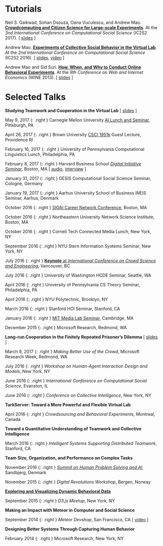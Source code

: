 **Tutorials**
=============

Neil S. Gaikwad, Sohan Dsouza, Oana Vuculescu, and Andrew Mao.
[**Crowdcomputing and Citizen Science for Large-scale Experiments**][ic2s2-crowdcomputing].
At the *3nd International Conference on Computational Social Science* (IC2S2 2017).
[ [slides][ic2s2-crowdcomputing-slides] ]

[ic2s2-crowdcomputing]: https://ic2s2.org/2017/elements/tutorials.html#t8
[ic2s2-crowdcomputing-slides]: http://web.media.mit.edu/~gaikwad/assets/publications/tutorial-ic2s2.pdf

Andrew Mao.
[**Experiments of Collective Social Behavior in the Virtual Lab**][ic2s2-tutorial].
At the *2nd International Conference on Computational Social Science* (IC2S2 2016).
[
[slides][ic2s2-slides],
[video][ic2s2-video]
]

[ic2s2-tutorial]: http://www.kellogg.northwestern.edu/news-events/conference/ic2s2/2016/workshops-and-datathon.aspx
[ic2s2-slides]: /papers/IC2S216_experiments.pdf
[ic2s2-video]: https://mediasite.kellogg.northwestern.edu/Mediasite/Play/a3e4973f29594548a8684947ae60b1291d?catalog=1533bdef-0c88-4513-ad97-5fce50c92e62

Andrew Mao and Sid Suri.
[**How, When, and Why to Conduct Online
Behavioral Experiments**][wine-tutorial].
At the *9th Conference on Web and Internet Economics* (WINE 2013).
[
[slides][wine-slides]
]

[wine-tutorial]: http://wine13.seas.harvard.edu/tutorials/
[wine-slides]: /papers/WINE13_experiments.pdf?

**Selected Talks**
==================

**Studying Teamwork and Cooperation in the Virtual Lab**
[ [slides][virtual-lab-talk-slides] ]

[virtual-lab-talk-slides]: https://www.dropbox.com/s/r892mag4gu2gnck/virtual_lab_talk.pdf?raw=1

May 9, 2017
{: .right }
Carnegie Mellon University [AI Lunch and Seminar][cmuai],
Pittsburgh, PA

[cmuai]: http://www.cs.cmu.edu/~aiseminar/

April 26, 2017
{: .right }
Brown University [CSCI 1951k][cs1951k] Guest Lecture,
Providence RI

[cs1951k]: http://cs.brown.edu/courses/cs1951k/

February 16, 2017
{: .right }
University of Pennsylvania Computational Linguistics Lunch,
Philadelphia, PA

February 8, 2017
{: .right }
Harvard Business School [*Digital Initiative Seminar*][hbs17], Boston, MA
[ [audio][hbsaudio], [interview][hbsinterview] ]

[hbs17]: http://www.hbs.edu/faculty/Pages/event.aspx?num=1378
[hbsaudio]: https://soundcloud.com/harvard/hbs-digital-seminar-with-andrew-mao-studying-teamwork-and-cooperation-in-the-virtual-lab?in=harvard/sets/the-hbs-digital-seminar
[hbsinterview]: https://www.youtube.com/watch?v=qL5bm16RnoA&index=1&list=PLZ5e5jpH6e5LoYp4v1eGhQHs981wmjqQ4&t=1s

January 31, 2017
{: .right }
GESIS Computational Social Science Seminar, Cologne, Germany

January 19, 2017
{: .right }
Aarhus University School of Business INEIS Seminar,
Aarhus, Denmark

October 2016
{: .right }
[SIGAI Career Network Conference][sigai16], Boston, MA

[sigai16]: https://sigai.acm.org/cnc/

October 2016
{: .right }
Northeastern University Network Science Institute, Boston, MA

October 2016
{: .right }
Cornell Tech Connected Media Lunch, New York, NY

September 2016
{: .right }
NYU Stern Information Systems Seminar, New York, NY

July 2016
{: .right }
[**Keynote** at *International Conference on Crowd Science and Engineering*][iccse16], Vancouver, BC

[iccse16]: http://iccse2016.crowdscience.org/program-keynotes.html

July 2016
{: .right }
University of Washington HCDE Seminar, Seattle, WA

April 2016
{: .right }
University of Pennsylvania CS Theory Seminar, Philadelphia, PA

April 2016
{: .right }
NYU Polytechnic, Brooklyn, NY

March 2016
{: .right }
Stanford HCI Seminar, Stanford, CA

January 2016
{: .right }
[MIT Media Lab Seminar][ml16], Cambridge, MA

[ml16]: https://www.media.mit.edu/events/andrew-mao-studying-teamwork-and-cooperation-virtual-lab/

December 2015
{: .right }
Microsoft Research, Redmond, WA

**Long-run Cooperation in the Finitely Repeated Prisoner’s Dilemma**
[ [slides][pd-slides] ]

[pd-slides]: https://www.dropbox.com/s/uvhal9vjqz9c1nw/longrunpd-slides.pdf?raw=1

March 9, 2017
{: .right }
*Making Better Use of the Crowd*, Microsoft Research Week, Redmond, WA

July 2016
{: .right }
*Workshop on Human-Agent Interaction Design and Models*, New York, NY

June 2016
{: .right }
*International Conference on Computational Social Science*, Evanston, IL

June 2016
{: .right }
*Conference on Collective Intelligence*, New York, NY

**TurkServer: Toward a More Powerful and Flexible Virtual Lab**

April 2016
{: .right }
*Crowdsourcing and Behavioral Experiments*, Montreal, Canada

**Toward a Quantitative Understanding of Teamwork and Collective Intelligence**

March 2016
{: .right }
*Intelligent Systems Supporting Distributed Teamwork*, Stanford, CA

**Team Size, Organization, and Performance on Complex Tasks**

November 2016
{: .right }
[*Summit on Human Problem Solving and AI*][hpsai], Sandbjerg, Denmark

[hpsai]: https://summit.scienceathome.org/

November 2015
{: .right }
*Digital Revolutions Workshop*, Bergen, Norway

[**Exploring and Visualizing Dynamic Behavioral Data**][d315]

September 2015
{: .right }
*D3.js Meetup*, New York, NY

[d315]: https://www.meetup.com/NYC-D3-JS/events/225586320/

**Making an Impact with Meteor in Computer and Social Science**

September 2014
{: .right }
*Meteor Devshop*, San Francisco, CA
[
[video][meteor-devshop]
]

[meteor-devshop]: https://www.youtube.com/watch?v=cJbGNpmE7f0

**Designing Better Systems Through Capturing Human Behavior**

February 2014
{: .right }
Microsoft Research, New York, NY
